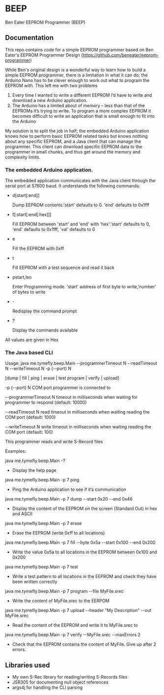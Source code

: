 # BEEP
Ben Eater EEPROM Programmer (BEEP)


## Documentation

This repo contains code for a simple EEPROM programmer based on Ben Eater's EEPROM Programmer Design 
(https://github.com/beneater/eeprom-programmer)

While Ben's original design is a wonderful way to learn how to build a simple EEPROM programmer, there is 
a limitation in what it can do; the Arduino Nano has to be clever enough to work out what to program the 
EEPROM with. This left me with two problems

1.	Every time I wanted to write a different EEPROM I’d have to write and download a new Arduino application.
2.	The Arduino has a limited about of memory – less than that of the EEPROMs it’s trying to write. 
    To program a more complex EEPROM it becomes difficult to write an application that is small enough to 
	fit into the Arduino


My solution is to split the job in half; the embedded Arduino application knows how to perform basic EEPROM
related tasks but knows nothing about any specific EEPROM, and a Java client that can manage the programmer. 
This client can download specific EEPROM data to the programmer in small chunks, and thus get around the 
memory and complexity limits.


### The embedded Arduino application.

The embedded application communicates with the Java client through the serial port at 57600 baud.
It understands the following commands:

* d[start[:end]]

  Dump EEPROM contents.'start' defaults to 0. 'end' defaults to 0x1fff

* f[:start[:end[:hex]]]  

  Fill EEPROM between 'start' and 'end' with 'hex'.'start' defaults to 0, 'end' defaults to 0x1fff, 'val' defaults to 0

* e

  Fill the EEPROM with 0xff

* t

  Fill EEPROM with a test sequence and read it back

* pstart,len            

  Enter Programming mode. 'start' address of first byte to write,'number' of bytes to write
  
* \-                    

  Redisplay the command prompt
						
* \?

  Display the commands available

All values are given in Hex


### The Java based CLI 

Usage:
  java me.tymefly.beep.Main  --programmerTimeout N --readTimeout N --writeTimeout N -p (--port) N

 [dump | fill | ping | erase | test   program | verify | upload]

-p (--port) N            COM port programmer is connected to

--programmerTimeout N    timeout in milliseconds when waiting  for programmer to respond (default:  10000)

--readTimeout N          read timeout in milliseconds when waiting reading the COM port  (default: 1000)

--writeTimeout N         write timeout in milliseconds when waiting reading the COM port (default: 100)

This programmer reads and write S-Record files
			

Examples:

 java me.tymefly.beep.Main  -?   
-	Display the help page

 java me.tymefly.beep.Main  -p 7 ping
-	Ping the Arduino application to see if it’s communication 

 java me.tymefly.beep.Main  -p 7 dump --start 0x20 --end 0x46
-	Display the content of the EEPROM on the screen (Standard Out) in hex and ASCII 

 java me.tymefly.beep.Main  -p 7 erase
-	Erase the EEPROM (write 0xff to all locations)

 java me.tymefly.beep.Main  -p 7 fill --byte 0x5a --start 0x100 --end 0x200
-	Write the value 0x5a to all locations in the EEPROM between 0x100 and 0x200

 java me.tymefly.beep.Main  -p 7 test
-	Write a test pattern to all locations in the EEPROM and check they have been written correctly

 java me.tymefly.beep.Main  -p 7 program --file MyFile.srec
-	Write the content of MyFile.srec to the EERPOM

 java me.tymefly.beep.Main  -p 7 upload --header "My Description" --out MyFile.srec
-	Read the content of the EEPROM and write it to MyFile.srec to 

 java me.tymefly.beep.Main  -p 7 verify --MyFile.srec --maxErrors 2
-	Check that the EEPROM contains the content of MyFile. Give up after 2 errors.


	
## Libraries used

* My own S-Rec library for reading/writing S-Records files
* JSR305 for documenting null object references
* args4j for handling the CLI parsing
